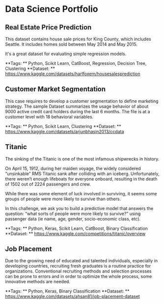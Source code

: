 # Data Science Portfolio

## Real Estate Price Prediction

This dataset contains house sale prices for King County, which includes Seattle. It includes homes sold between May 2014 and May 2015.

It's a great dataset for evaluating simple regression models.

**Tags: ** Python, Scikit Learn, CatBoost, Regression, Decision Tree, Clustering
**Dataset: ** https://www.kaggle.com/datasets/harlfoxem/housesalesprediction

## Customer Market Segmentation

This case requires to develop a customer segmentation to define marketing strategy. The
sample Dataset summarizes the usage behavior of about 9000 active credit card holders during the last 6 months. The file is at a customer level with 18 behavioral variables.

**Tags: ** Python, Scikit Learn, Clustering
**Dataset: ** https://www.kaggle.com/datasets/arjunbhasin2013/ccdata

## Titanic

The sinking of the Titanic is one of the most infamous shipwrecks in history.

On April 15, 1912, during her maiden voyage, the widely considered “unsinkable” RMS Titanic sank after colliding with an iceberg. Unfortunately, there weren’t enough lifeboats for everyone onboard, resulting in the death of 1502 out of 2224 passengers and crew.

While there was some element of luck involved in surviving, it seems some groups of people were more likely to survive than others.

In this challenge, we ask you to build a predictive model that answers the question: “what sorts of people were more likely to survive?” using passenger data (ie name, age, gender, socio-economic class, etc).

**Tags: ** Python, Keras, Scikit Learn, CatBoost, Binary Classification
**Dataset: ** https://www.kaggle.com/competitions/titanic/overview

## Job Placement

Due to the growing need of educated and talented individuals, especially in developing countries, recruiting fresh graduates is a routine practice for organizations. Conventional recruiting methods and selection processes can be prone to errors and in order to optimize the whole process, some innovative methods are needed.

**Tags: ** Python, Keras, Binary Classification
**Dataset: ** https://www.kaggle.com/datasets/ahsan81/job-placement-dataset
